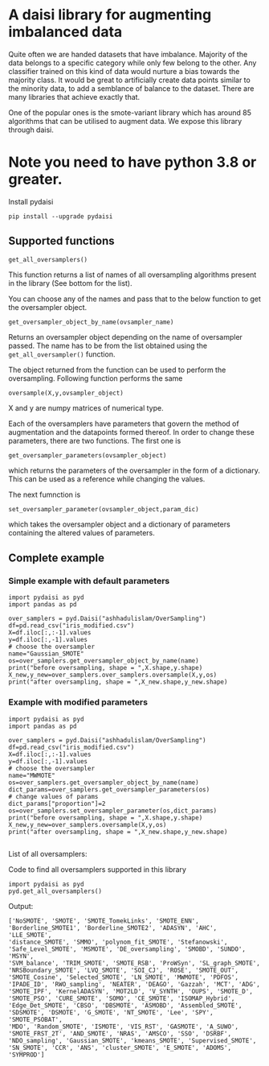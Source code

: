 # A daisi library for augmenting imbalanced data

Quite often we are handed datasets that have imbalance. Majority of the data belongs to a specific category while only few belong to the other. Any classifier trained on this kind of data would nurture a bias towards the majority class. It would be great to artificially create data points similar to the minority data, to add a semblance of balance to the dataset. There are many libraries that achieve exactly that.

One of the popular ones is the smote-variant library which has around 85 algorithms that can be utilised to augment data. We expose this library through daisi.

<h1>Note you need to have python 3.8 or greater.</h1>

Install pydaisi

```
pip install --upgrade pydaisi
```

## Supported functions


```
get_all_oversamplers()
```

This function returns a list of names of all oversampling algorithms present in the library (See bottom for the list).
 
You can choose any of the names and pass that to the below function to get the oversampler object.

```
get_oversampler_object_by_name(ovsampler_name)
```
Returns an oversampler object depending on the name of oversampler passed. The name has to be from the list obtained using the ```get_all_oversampler()``` function.

The object returned from the function can be used to perform the oversampling. Following function performs the same
```
oversample(X,y,ovsampler_object)
```

X and y are numpy matrices of numerical type.

Each of the oversamplers have parameters that govern the method of augmentation and the datapoints formed thereof. In order to change these parameters, there are two functions. The first one is 

```
get_oversampler_parameters(ovsampler_object)
```

which returns the parameters of the oversampler in the form of a dictionary. This can be used as a reference while changing the values.

The next fumnction is 
```
set_oversampler_parameter(ovsampler_object,param_dic)
```
which takes the oversampler object and a dictionary of parameters containing the altered values of parameters.

## Complete example

### Simple example with default parameters

```
import pydaisi as pyd
import pandas as pd

over_samplers = pyd.Daisi("ashhadulislam/OverSampling")
df=pd.read_csv("iris_modified.csv")
X=df.iloc[:,:-1].values
y=df.iloc[:,-1].values
# choose the oversampler	
name="Gaussian_SMOTE"
os=over_samplers.get_oversampler_object_by_name(name)
print("before oversampling, shape = ",X.shape,y.shape)
X_new,y_new=over_samplers.over_samplers.oversample(X,y,os)
print("after oversampling, shape = ",X_new.shape,y_new.shape)

```

### Example with modified parameters


```
import pydaisi as pyd
import pandas as pd

over_samplers = pyd.Daisi("ashhadulislam/OverSampling")
df=pd.read_csv("iris_modified.csv")
X=df.iloc[:,:-1].values
y=df.iloc[:,-1].values
# choose the oversampler	
name="MWMOTE"
os=over_samplers.get_oversampler_object_by_name(name)
dict_params=over_samplers.get_oversampler_parameters(os)
# change values of params
dict_params["proportion"]=2
os=over_samplers.set_oversampler_parameter(os,dict_params)
print("before oversampling, shape = ",X.shape,y.shape)
X_new,y_new=over_samplers.oversample(X,y,os)
print("after oversampling, shape = ",X_new.shape,y_new.shape)


```

List of all oversamplers:

Code to find all oversamplers supported in this library
```
import pydaisi as pyd
pyd.get_all_oversamplers()
```

Output:

```
['NoSMOTE', 'SMOTE', 'SMOTE_TomekLinks', 'SMOTE_ENN', 'Borderline_SMOTE1', 'Borderline_SMOTE2', 'ADASYN', 'AHC', 'LLE_SMOTE', 
'distance_SMOTE', 'SMMO', 'polynom_fit_SMOTE', 'Stefanowski', 'Safe_Level_SMOTE', 'MSMOTE', 'DE_oversampling', 'SMOBD', 'SUNDO', 'MSYN', 
'SVM_balance', 'TRIM_SMOTE', 'SMOTE_RSB', 'ProWSyn', 'SL_graph_SMOTE', 'NRSBoundary_SMOTE', 'LVQ_SMOTE', 'SOI_CJ', 'ROSE', 'SMOTE_OUT', 
'SMOTE_Cosine', 'Selected_SMOTE', 'LN_SMOTE', 'MWMOTE', 'PDFOS', 'IPADE_ID', 'RWO_sampling', 'NEATER', 'DEAGO', 'Gazzah', 'MCT', 'ADG', 
'SMOTE_IPF', 'KernelADASYN', 'MOT2LD', 'V_SYNTH', 'OUPS', 'SMOTE_D', 'SMOTE_PSO', 'CURE_SMOTE', 'SOMO', 'CE_SMOTE', 'ISOMAP_Hybrid', 
'Edge_Det_SMOTE', 'CBSO', 'DBSMOTE', 'ASMOBD', 'Assembled_SMOTE', 'SDSMOTE', 'DSMOTE', 'G_SMOTE', 'NT_SMOTE', 'Lee', 'SPY', 'SMOTE_PSOBAT', 
'MDO', 'Random_SMOTE', 'ISMOTE', 'VIS_RST', 'GASMOTE', 'A_SUWO', 'SMOTE_FRST_2T', 'AND_SMOTE', 'NRAS', 'AMSCO', 'SSO', 'DSRBF', 
'NDO_sampling', 'Gaussian_SMOTE', 'kmeans_SMOTE', 'Supervised_SMOTE', 'SN_SMOTE', 'CCR', 'ANS', 'cluster_SMOTE', 'E_SMOTE', 'ADOMS', 
'SYMPROD']
```


